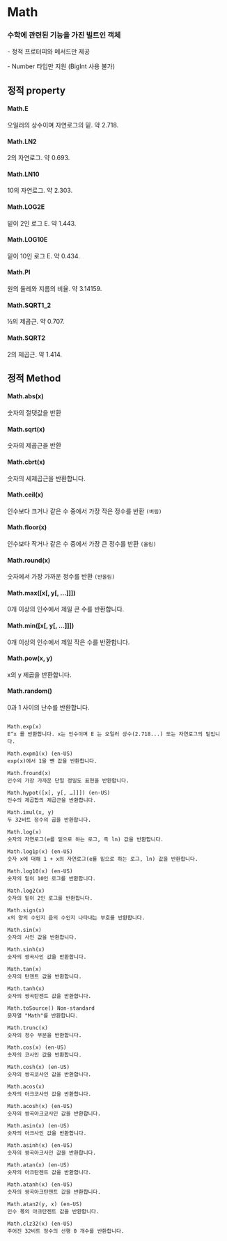 # Math

### 수학에 관련된 기능을 가진 빌트인 객체

\- 정적 프로터피와 메서드만 제공

\- Number 타입만 지원 (BigInt 사용 불가)

## 정적 property

#### Math.E

오일러의 상수이며 자연로그의 밑. 약 2.718.

#### Math.LN2

2의 자연로그. 약 0.693.

#### Math.LN10

10의 자연로그. 약 2.303.

#### Math.LOG2E

밑이 2인 로그 E. 약 1.443.

#### Math.LOG10E

밑이 10인 로그 E. 약 0.434.

#### Math.PI

원의 둘레와 지름의 비율. 약 3.14159.

#### Math.SQRT1_2

½의 제곱근. 약 0.707.

#### Math.SQRT2

2의 제곱근. 약 1.414.

## 정적 Method

#### Math.abs(x)

숫자의 절댓값을 반환

#### Math.sqrt(x)

숫자의 제곱근을 반환

#### Math.cbrt(x)

숫자의 세제곱근을 반환합니다.

#### Math.ceil(x)

인수보다 크거나 같은 수 중에서 가장 작은 정수를 반환 `(버림)`

#### Math.floor(x)

인수보다 작거나 같은 수 중에서 가장 큰 정수를 반환 `(올림)`

#### Math.round(x)

숫자에서 가장 가까운 정수를 반환 `(반올림)`

#### Math.max([x[, y[, …]]])

0개 이상의 인수에서 제일 큰 수를 반환합니다.

#### Math.min([x[, y[, …]]])

0개 이상의 인수에서 제일 작은 수를 반환합니다.

#### Math.pow(x, y)

x의 y 제곱을 반환합니다.

#### Math.random()

0과 1 사이의 난수를 반환합니다.

```

Math.exp(x)
E^x 를 반환합니다. x는 인수이며 E 는 오일러 상수(2.718...) 또는 자연로그의 밑입니다.

Math.expm1(x) (en-US)
exp(x)에서 1을 뺀 값을 반환합니다.

Math.fround(x)
인수의 가장 가까운 단일 정밀도 표현을 반환합니다.

Math.hypot([x[, y[, …]]]) (en-US)
인수의 제곱합의 제곱근을 반환합니다.

Math.imul(x, y)
두 32비트 정수의 곱을 반환합니다.

Math.log(x)
숫자의 자연로그(e를 밑으로 하는 로그, 즉 ln) 값을 반환합니다.

Math.log1p(x) (en-US)
숫자 x에 대해 1 + x의 자연로그(e를 밑으로 하는 로그, ln) 값을 반환합니다.

Math.log10(x) (en-US)
숫자의 밑이 10인 로그를 반환합니다.

Math.log2(x)
숫자의 밑이 2인 로그를 반환합니다.

Math.sign(x)
x의 양의 수인지 음의 수인지 나타내는 부호를 반환합니다.

Math.sin(x)
숫자의 사인 값을 반환합니다.

Math.sinh(x)
숫자의 쌍곡사인 값을 반환합니다.

Math.tan(x)
숫자의 탄젠트 값을 반환합니다.

Math.tanh(x)
숫자의 쌍곡탄젠트 값을 반환합니다.

Math.toSource() Non-standard
문자열 "Math"를 반환합니다.

Math.trunc(x)
숫자의 정수 부분을 반환합니다.

Math.cos(x) (en-US)
숫자의 코사인 값을 반환합니다.

Math.cosh(x) (en-US)
숫자의 쌍곡코사인 값을 반환합니다.

Math.acos(x)
숫자의 아크코사인 값을 반환합니다.

Math.acosh(x) (en-US)
숫자의 쌍곡아크코사인 값을 반환합니다.

Math.asin(x) (en-US)
숫자의 아크사인 값을 반환합니다.

Math.asinh(x) (en-US)
숫자의 쌍곡아크사인 값을 반환합니다.

Math.atan(x) (en-US)
숫자의 아크탄젠트 값을 반환합니다.

Math.atanh(x) (en-US)
숫자의 쌍곡아크탄젠트 값을 반환합니다.

Math.atan2(y, x) (en-US)
인수 몫의 아크탄젠트 값을 반환합니다.

Math.clz32(x) (en-US)
주어진 32비트 정수의 선행 0 개수를 반환합니다.

```
